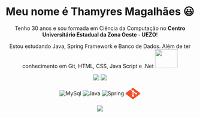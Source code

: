 <div>
  <h1 align="center"> Meu nome é Thamyres Magalhães 😃️</h1>
  <p align="center">Tenho 30 anos e sou formada em Ciência da Computação no <b>Centro Universitário Estadual da Zona Oeste - UEZO</b>!
  </a><br>
  <p align="center">Estou estudando Java, Spring Framework e Banco de Dados. Além de ter conhecimento em Git, HTML, CSS, Java Script e .Net</h2>
  <a href="https://thamyresarm.github.io/" target="_blank"><img height="50" width="60" src="https://cdn-icons-png.flaticon.com/512/1064/1064613.png?w=360" target="_blank"></a>
</div>

<div align="center">
     <img height="150em" src=https://github-readme-stats.vercel.app/api?username=Thamyresarm&theme=omni&show_icons=true/>
     <img height="150em" src="https://github-readme-stats.vercel.app/api/top-langs/?username=Thamyresarm&theme=omni&hide_border=false&&layout=compact"/>
  </a>
</div>

<div align="center" valign="top"><br>
  <img align="center" alt="MySql" height="50" width="60" src="https://cdn.jsdelivr.net/gh/devicons/devicon/icons/mysql/mysql-original-wordmark.svg" />
  <img align="center" alt="Java" height="40" width="50"src="https://cdn.jsdelivr.net/gh/devicons/devicon/icons/java/java-original.svg" />
  <img align="center" alt="Spring" height="30" width="40"src="https://github.com/get-icon/geticon/raw/master/icons/spring.svg" />
  <img align="center" alt="git" height="30" width="40" src="https://raw.githubusercontent.com/devicons/devicon/master/icons/git/git-original.svg">
  </div><br>

<div align="center">
  <a href="https://www.linkedin.com/in/thamyres-magalhaes/" target="_blank"><img src="https://img.shields.io/badge/-LinkedIn-%230077B5?style=for-the-badge&logo=linkedin&logoColor=white" target="_blank"></a>
</div>

